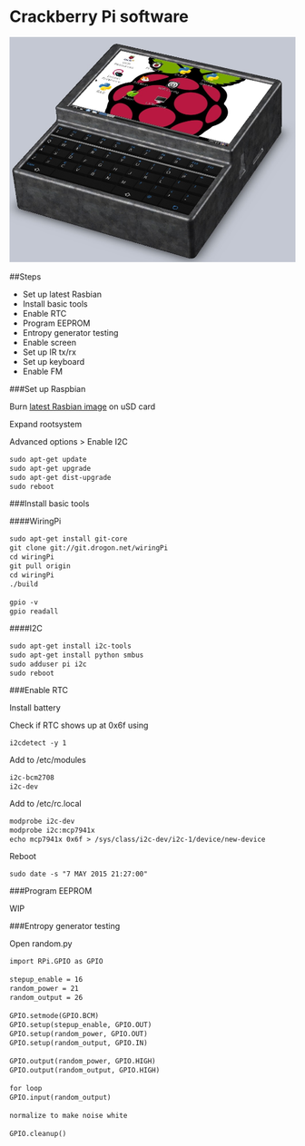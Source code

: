 # Crackberry Pi software

![render](https://github.com/CrackberryPi/hardware/raw/master/images/cbpi.jpg "terrible render")

##Steps

* Set up latest Rasbian
* Install basic tools
* Enable RTC
* Program EEPROM
* Entropy generator testing
* Enable screen
* Set up IR tx/rx
* Set up keyboard
* Enable FM

###Set up Raspbian

Burn [latest Rasbian image](https://www.raspberrypi.org/downloads/) on uSD card

Expand rootsystem

Advanced options > Enable I2C

```
sudo apt-get update
sudo apt-get upgrade
sudo apt-get dist-upgrade
sudo reboot
```

###Install basic tools

####WiringPi
```
sudo apt-get install git-core
git clone git://git.drogon.net/wiringPi
cd wiringPi
git pull origin
cd wiringPi
./build

gpio -v
gpio readall
```

####I2C

```
sudo apt-get install i2c-tools
sudo apt-get install python smbus
sudo adduser pi i2c
sudo reboot
```

###Enable RTC

Install battery

Check if RTC shows up at 0x6f using
```
i2cdetect -y 1
```

Add to /etc/modules
```
i2c-bcm2708
i2c-dev
```

Add to /etc/rc.local
```
modprobe i2c-dev
modprobe i2c:mcp7941x
echo mcp7941x 0x6f > /sys/class/i2c-dev/i2c-1/device/new-device
```

Reboot

```
sudo date -s "7 MAY 2015 21:27:00"
```

###Program EEPROM

WIP

###Entropy generator testing

Open random.py
```
import RPi.GPIO as GPIO

stepup_enable = 16
random_power = 21
random_output = 26

GPIO.setmode(GPIO.BCM)
GPIO.setup(stepup_enable, GPIO.OUT)
GPIO.setup(random_power, GPIO.OUT)
GPIO.setup(random_output, GPIO.IN)

GPIO.output(random_power, GPIO.HIGH)
GPIO.output(random_output, GPIO.HIGH)

for loop
GPIO.input(random_output)

normalize to make noise white

GPIO.cleanup()
